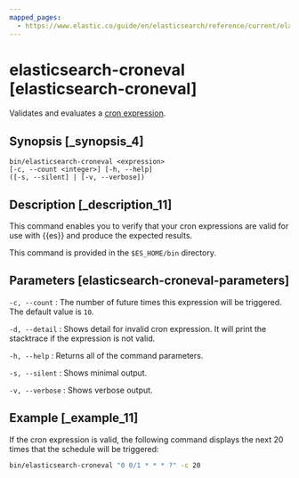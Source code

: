 ```yaml
---
mapped_pages:
  - https://www.elastic.co/guide/en/elasticsearch/reference/current/elasticsearch-croneval.html
---
```


# elasticsearch-croneval [elasticsearch-croneval]

Validates and evaluates a [cron expression](/reference/elasticsearch/rest-apis/api-conventions.md#api-cron-expressions).


## Synopsis [_synopsis_4]

```shell
bin/elasticsearch-croneval <expression>
[-c, --count <integer>] [-h, --help]
([-s, --silent] | [-v, --verbose])
```


## Description [_description_11]

This command enables you to verify that your cron expressions are valid for use with {{es}} and produce the expected results.

This command is provided in the `$ES_HOME/bin` directory.


## Parameters [elasticsearch-croneval-parameters]

`-c, --count` <Integer>
:   The number of future times this expression will be triggered. The default value is `10`.

`-d, --detail`
:   Shows detail for invalid cron expression. It will print the stacktrace if the expression is not valid.

`-h, --help`
:   Returns all of the command parameters.

`-s, --silent`
:   Shows minimal output.

`-v, --verbose`
:   Shows verbose output.


## Example [_example_11]

If the cron expression is valid, the following command displays the next 20 times that the schedule will be triggered:

```bash
bin/elasticsearch-croneval "0 0/1 * * * ?" -c 20
```

